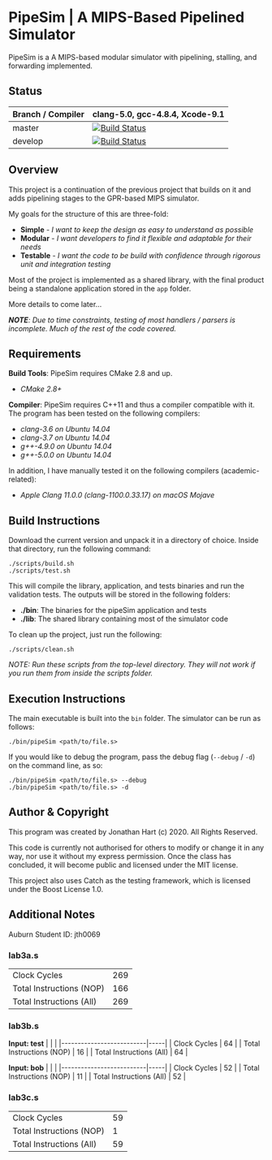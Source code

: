 # PipeSim | A MIPS-Based Pipelined Simulator
PipeSim is a A MIPS-based modular simulator with pipelining, stalling, and forwarding implemented.

## Status
Branch / Compiler | clang-5.0,  gcc-4.8.4, Xcode-9.1
------------------| --------------------------------
master | [![Build Status](https://travis-ci.com/jaller200/comp4300-project3.svg?token=4VsERWCxvrdVz6KFp1Zi&branch=master)](https://travis-ci.com/jaller200/comp4300-project3)
develop | [![Build Status](https://travis-ci.com/jaller200/comp4300-project3.svg?token=4VsERWCxvrdVz6KFp1Zi&branch=dev)](https://travis-ci.com/jaller200/comp4300-project3)

## Overview
This project is a continuation of the previous project that builds on it and adds pipelining stages to the GPR-based MIPS simulator.

My goals for the structure of this are three-fold:

* **Simple** - _I want to keep the design as easy to understand as possible_
* **Modular** - _I want developers to find it flexible and adaptable for their needs_
* **Testable** - _I want the code to be build with confidence through rigorous unit and integration testing_

Most of the project is implemented as a shared library, with the final product being a standalone application stored in the `app` folder.

More details to come later...

_**NOTE**: Due to time constraints, testing of most handlers / parsers is incomplete. Much of the rest of the code covered._

## Requirements
**Build Tools**: PipeSim requires CMake 2.8 and up.
* _CMake 2.8+_

**Compiler**: PipeSim requires C++11 and thus a compiler compatible with it. The program has been tested on the following compilers:

* _clang-3.6 on Ubuntu 14.04_
* _clang-3.7 on Ubuntu 14.04_
* _g++-4.9.0 on Ubuntu 14.04_
* _g++-5.0.0 on Ubuntu 14.04_

In addition, I have manually tested it on the following compilers (academic-related):

* _Apple Clang 11.0.0 (clang-1100.0.33.17) on macOS Mojave_

## Build Instructions
Download the current version and unpack it in a directory of choice. Inside that directory, run the following command:

```
./scripts/build.sh
./scripts/test.sh
```

This will compile the library, application, and tests binaries and run the validation tests. The outputs will be stored in the following folders:

* **./bin**: The binaries for the pipeSim application and tests
* **./lib**: The shared library containing most of the simulator code

To clean up the project, just run the following:

```
./scripts/clean.sh
```

_NOTE: Run these scripts from the top-level directory. They will not work if you run them from inside the scripts folder._

## Execution Instructions
The main executable is built into the `bin` folder. The simulator can be run as follows:

```
./bin/pipeSim <path/to/file.s>
```

If you would like to debug the program, pass the debug flag (`--debug` / `-d`) on the command line, as so:

```
./bin/pipeSim <path/to/file.s> --debug
./bin/pipeSim <path/to/file.s> -d
```

## Author & Copyright
This program was created by Jonathan Hart (c) 2020. All Rights Reserved.

This code is currently not authorised for others to modify or change it in any way, nor use it without my express permission. Once the class has concluded, it will become public and licensed under the MIT license.

This project also uses Catch as the testing framework, which is licensed under the Boost License 1.0.

## Additional Notes
Auburn Student ID:  jth0069

### lab3a.s
|                          |     |
|--------------------------|-----|
| Clock Cycles             | 269 |
| Total Instructions (NOP) | 166 |
| Total Instructions (All) | 269 |

### lab3b.s 
**Input: test**
|                          |     |
|--------------------------|-----|
| Clock Cycles             | 64  |
| Total Instructions (NOP) | 16  |
| Total Instructions (All) | 64  |

**Input: bob**
|                          |     |
|--------------------------|-----|
| Clock Cycles             | 52  |
| Total Instructions (NOP) | 11  |
| Total Instructions (All) | 52  |

### lab3c.s
|                          |     |
|--------------------------|-----|
| Clock Cycles             | 59  |
| Total Instructions (NOP) | 1   |
| Total Instructions (All) | 59  |